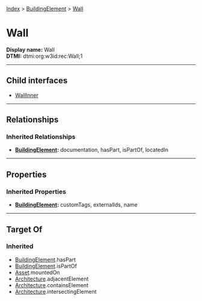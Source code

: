 [Index](../../index.md) > [BuildingElement](../BuildingElement.md) > [Wall](#)
# Wall

**Display name:** Wall<br />
**DTMI:** dtmi:org:w3id:rec:Wall;1

---

## Child interfaces
* [WallInner](WallInner.md)

---

## Relationships

### Inherited Relationships
* **[BuildingElement](../BuildingElement.md):** documentation, hasPart, isPartOf, locatedIn

---

## Properties

### Inherited Properties
* **[BuildingElement](../BuildingElement.md):** customTags, externalIds, name

---

## Target Of
### Inherited
* [BuildingElement](../BuildingElement.md).hasPart
* [BuildingElement](../BuildingElement.md).isPartOf
* [Asset](../../Asset/Asset.md).mountedOn
* [Architecture](../../Space/Architecture/Architecture.md).adjacentElement
* [Architecture](../../Space/Architecture/Architecture.md).containsElement
* [Architecture](../../Space/Architecture/Architecture.md).intersectingElement
